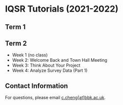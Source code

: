 # IQSR Tutorials (2021-2022)

## Term 1

## Term 2

- Week 1 (no class)
- Week 2: Welcome Back and Town Hall Meeting
- Week 3: Think About Your Project
- Week 4: Analyze Survey Data (Part 1)

## Contact Information

For questions, please email [c.cheng[at]bbk.ac.uk](mailto:c.cheng@bbk.ac.uk).
